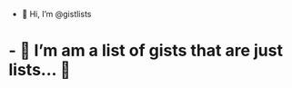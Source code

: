 - 👋 Hi, I’m @gistlists
# - 👀 I’m am a list of gists that are just lists... 📃

<!---
gistlists/gistlists is a ✨ special ✨ repository because its `README.md` (this file) appears on your GitHub profile.
You can click the Preview link to take a look at your changes.
--->
